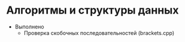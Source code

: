 # Алгоритмы и структуры данных
* Выполнено
  * Проверка скобочных последовательностей (brackets.cpp)
  
